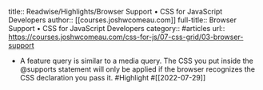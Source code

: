 title:: Readwise/Highlights/Browser Support • CSS for JavaScript Developers
author:: [[courses.joshwcomeau.com]]
full-title:: Browser Support • CSS for JavaScript Developers
category:: #articles
url:: https://courses.joshwcomeau.com/css-for-js/07-css-grid/03-browser-support

- A feature query is similar to a media query. The CSS you put inside the @supports statement will only be applied if the browser recognizes the CSS declaration you pass it. #Highlight #[[2022-07-29]]